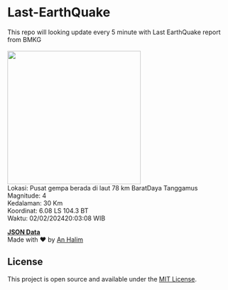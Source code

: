 # Last-EarthQuake
This repo will looking update every 5 minute with Last EarthQuake report from BMKG
<br>
<br>
<img src="https://static.bmkg.go.id/20240202200308.mmi.jpg" width="300"/>
<br>
Lokasi: Pusat gempa berada di laut 78 km BaratDaya Tanggamus <br>
Magnitude: 4 <br>
Kedalaman: 30 Km <br>
Koordinat: 6.08 LS 104.3 BT <br>
Waktu: 02/02/202420:03:08 WIB <br>

<a href="./data/data.json">**JSON Data**</a>
<br>
Made with ❤️ by <a href="https://github.com/an-halim">An Halim</a>
## License

This project is open source and available under the [MIT License](LICENSE).
